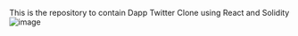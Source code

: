 This is the repository to contain Dapp Twitter Clone using React and Solidity
![image](https://github.com/Asraf-2002/Twitter-DAPP/assets/97903179/cbac5f09-421f-488f-83e5-08c3fb28c3c4)
